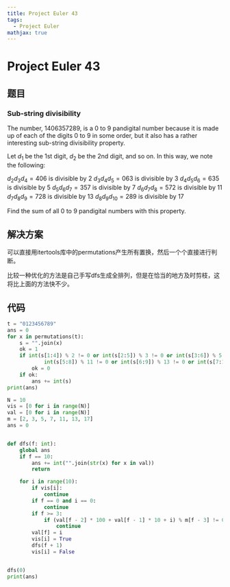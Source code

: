 ```yaml
---
title: Project Euler 43
tags:
  - Project Euler
mathjax: true
---
```

<escape><!-- more --></escape>

# Project Euler 43
## 题目
### Sub-string divisibility
The number, $1406357289$, is a $0$ to $9$ pandigital number because it is made up of each of the digits $0$ to $9$ in some order, but it also has a rather interesting sub-string divisibility property.

Let $d_1$ be the 1st digit, $d_2$ be the 2nd digit, and so on. In this way, we note the following:

$d_2d_3d_4=406$ is divisible by $2$
$d_3d_4d_5=063$ is divisible by $3$
$d_4d_5d_6=635$ is divisible by $5$
$d_5d_6d_7=357$ is divisible by $7$
$d_6d_7d_8=572$ is divisible by $11$
$d_7d_8d_9=728$ is divisible by $13$
$d_8d_9d_{10}=289$ is divisible by $17$

Find the sum of all $0$ to $9$ pandigital numbers with this property.

## 解决方案

可以直接用itertools库中的permutations产生所有置换，然后一个个直接进行判断。

比较一种优化的方法是自己手写dfs生成全排列，但是在恰当的地方及时剪枝，这将比上面的方法快不少。

## 代码
```py
t = "0123456789"
ans = 0
for x in permutations(t):
    s = "".join(x)
    ok = 1
    if int(s[1:4]) % 2 != 0 or int(s[2:5]) % 3 != 0 or int(s[3:6]) % 5 != 0 or int(s[4:7]) % 7 != 0 or \
            int(s[5:8]) % 11 != 0 or int(s[6:9]) % 13 != 0 or int(s[7:10]) % 17 != 0:
        ok = 0
    if ok:
        ans += int(s)
print(ans)
```
```py
N = 10
vis = [0 for i in range(N)]
val = [0 for i in range(N)]
m = [2, 3, 5, 7, 11, 13, 17]
ans = 0


def dfs(f: int):
    global ans
    if f == 10:
        ans += int("".join(str(x) for x in val))
        return

    for i in range(10):
        if vis[i]:
            continue
        if f == 0 and i == 0:
            continue
        if f >= 3:
            if (val[f - 2] * 100 + val[f - 1] * 10 + i) % m[f - 3] != 0:
                continue
        val[f] = i
        vis[i] = True
        dfs(f + 1)
        vis[i] = False


dfs(0)
print(ans)
```
